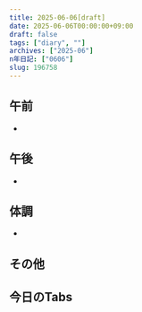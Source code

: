```yaml
---
title: 2025-06-06[draft]
date: 2025-06-06T00:00:00+09:00
draft: false
tags: ["diary", ""]
archives: ["2025-06"]
n年日記: ["0606"]
slug: 196758
---
```

## 午前
- 
## 午後
- 
## 体調
- 
## その他
## 今日のTabs
